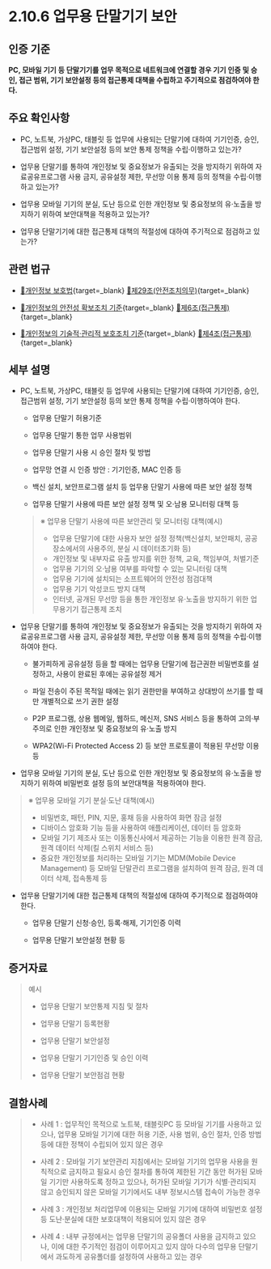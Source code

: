 # 2.10.6 업무용 단말기기 보안

## 인증 기준

**PC, 모바일 기기 등 단말기기를 업무 목적으로 네트워크에 연결할 경우 기기 인증 및 승인, 접근 범위, 기기 보안설정 등의 접근통제 대책을 수립하고 주기적으로 점검하여야 한다.**

## 주요 확인사항

- PC, 노트북, 가상PC, 태블릿 등 업무에 사용되는 단말기에 대하여 기기인증, 승인, 접근범위 설정, 기기 보안설정 등의 보안 통제 정책을 수립·이행하고 있는가?

- 업무용 단말기를 통하여 개인정보 및 중요정보가 유출되는 것을 방지하기 위하여 자료공유프로그램 사용 금지, 공유설정 제한, 무선망 이용 통제 등의 정책을 수립·이행하고 있는가?

- 업무용 모바일 기기의 분실, 도난 등으로 인한 개인정보 및 중요정보의 유·노출을 방지하기 위하여 보안대책을 적용하고 있는가?

- 업무용 단말기기에 대한 접근통제 대책의 적절성에 대하여 주기적으로 점검하고 있는가?

## 관련 법규

- [🔗개인정보 보호법][개인정보 보호법 제29조]{target=_blank} [🔗제29조(안전조치의무)][개인정보 보호법 제29조 부분]{target=_blank}

- [🔗개인정보의 안전성 확보조치 기준][개인정보의 안전성 확보조치 기준 제6조]{target=_blank} [🔗제6조(접근통제)][개인정보의 안전성 확보조치 기준 제6조]{target=_blank}

- [🔗개인정보의 기술적·관리적 보호조치 기준][개인정보의 기술적·관리적 보호조치 기준 제4조]{target=_blank} [🔗제4조(접근통제)][개인정보의 기술적·관리적 보호조치 기준 제4조]{target=_blank}

## 세부 설명

- PC, 노트북, 가상PC, 태블릿 등 업무에 사용되는 단말기에 대하여 기기인증, 승인, 접근범위 설정, 기기 보안설정 등의 보안 통제 정책을 수립·이행하여야 한다.

    - 업무용 단말기 허용기준

    - 업무용 단말기 통한 업무 사용범위

    - 업무용 단말기 사용 시 승인 절차 및 방법

    - 업무망 연결 시 인증 방안 : 기기인증, MAC 인증 등

    - 백신 설치, 보안프로그램 설치 등 업무용 단말기 사용에 따른 보안 설정 정책

    - 업무용 단말기 사용에 따른 보안 설정 정책 및 오·남용 모니터링 대책 등
    >
    > ※ 업무용 단말기 사용에 따른 보안관리 및 모니터링 대책(예시)
    >
    > - 업무용 단말기에 대한 사용자 보안 설정 정책(백신설치, 보안패치, 공공장소에서의 사용주의, 분실 시 데이터초기화 등)
    > - 개인정보 및 내부자료 유출 방지를 위한 정책, 교육, 책임부여, 처벌기준
    > - 업무용 기기의 오·남용 여부를 파악할 수 있는 모니터링 대책
    > - 업무용 기기에 설치되는 소프트웨어의 안전성 점검대책
    > - 업무용 기기 악성코드 방지 대책
    > - 인터넷, 공개된 무선망 등을 통한 개인정보 유·노출을 방지하기 위한 업무용기기 접근통제 조치

- 업무용 단말기를 통하여 개인정보 및 중요정보가 유출되는 것을 방지하기 위하여 자료공유프로그램 사용 금지, 공유설정 제한, 무선망 이용 통제 등의 정책을 수립·이행하여야 한다.

    - 불가피하게 공유설정 등을 할 때에는 업무용 단말기에 접근권한 비밀번호를 설정하고, 사용이 완료된 후에는 공유설정 제거

    - 파일 전송이 주된 목적일 때에는 읽기 권한만을 부여하고 상대방이 쓰기를 할 때만 개별적으로 쓰기 권한 설정

    - P2P 프로그램, 상용 웹메일, 웹하드, 메신저, SNS 서비스 등을 통하여 고의·부주의로 인한 개인정보 및 중요정보의 유·노출 방지

    - WPA2(Wi-Fi Protected Access 2) 등 보안 프로토콜이 적용된 무선망 이용 등

- 업무용 모바일 기기의 분실, 도난 등으로 인한 개인정보 및 중요정보의 유·노출을 방지하기 위하여 비밀번호 설정 등의 보안대책을 적용하여야 한다.
>
> ※ 업무용 모바일 기기 분실·도난 대책(예시)
>
> - 비밀번호, 패턴, PIN, 지문, 홍채 등을 사용하여 화면 잠금 설정
> - 디바이스 암호화 기능 등을 사용하여 애플리케이션, 데이터 등 암호화
> - 모바일 기기 제조사 또는 이동통신사에서 제공하는 기능을 이용한 원격 잠금, 원격 데이터 삭제(킬 스위치 서비스 등)
> - 중요한 개인정보를 처리하는 모바일 기기는 MDM(Mobile Device Management) 등 모바일 단말관리 프로그램을 설치하여 원격 잠금, 원격 데이터 삭제, 접속통제 등

- 업무용 단말기기에 대한 접근통제 대책의 적절성에 대하여 주기적으로 점검하여야 한다.

    - 업무용 단말기 신청·승인, 등록·해제, 기기인증 이력

    - 업무용 단말기 보안설정 현황 등

## 증거자료

> 예시
>
> - 업무용 단말기 보안통제 지침 및 절차
>
> - 업무용 단말기 등록현황
>
> - 업무용 단말기 보안설정
>
> - 업무용 단말기 기기인증 및 승인 이력
>
> - 업무용 단말기 보안점검 현황

## 결함사례

> - 사례 1 : 업무적인 목적으로 노트북, 태블릿PC 등 모바일 기기를 사용하고 있으나, 업무용 모바일 기기에 대한 허용 기준, 사용 범위, 승인 절차, 인증 방법 등에 대한 정책이 수립되어 있지 않은 경우
>
> - 사례 2 : 모바일 기기 보안관리 지침에서는 모바일 기기의 업무용 사용을 원칙적으로 금지하고 필요시 승인 절차를 통하여 제한된 기간 동안 허가된 모바일 기기만 사용하도록 정하고 있으나, 허가된 모바일 기기가 식별·관리되지 않고 승인되지 않은 모바일 기기에서도 내부 정보시스템 접속이 가능한 경우
>
> - 사례 3 : 개인정보 처리업무에 이용되는 모바일 기기에 대하여 비밀번호 설정 등 도난·분실에 대한 보호대책이 적용되어 있지 않은 경우
>
> - 사례 4 : 내부 규정에서는 업무용 단말기의 공유폴더 사용을 금지하고 있으나, 이에 대한 주기적인 점검이 이루어지고 있지 않아 다수의 업무용 단말기에서 과도하게 공유폴더를 설정하여 사용하고 있는 경우

[개인정보 보호법 제29조]: https://www.law.go.kr/법령/개인정보보호법/(20240315,19234,20230314)/제29조 "개인정보 보호법 제29조"
[개인정보 보호법 제29조 부분]: https://www.law.go.kr/법령/개인정보보호법/제29조 "개인정보 보호법 제29조 부분"

[개인정보의 안전성 확보조치 기준 제6조]: https://www.law.go.kr/행정규칙/(개인정보보호위원회)개인정보의안전성확보조치기준/(2021-2,20210915)/제6조 "개인정보의 안전성 확보조치 기준 제6조"

[개인정보의 기술적·관리적 보호조치 기준 제4조]: https://www.law.go.kr/행정규칙/(개인정보보호위원회)개인정보의기술적·관리적보호조치기준/(2021-3,20210915)/제4조 "개인정보의 기술적·관리적 보호조치 기준 제4조"
